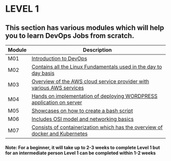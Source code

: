 # LEVEL 1 

## This section has various modules which will help you to learn DevOps Jobs from scratch.
| Module |   Description  |
|---------|----------------|
|  M01    | [Introduction to DevOps ](M1-IntroductionToDevops)  |
|  M02    | [Contains all the Linux Fundamentals used in the day to day basis ](https://github.com/maithelys/rtd/tree/main/Level-1/M2-LinuxFundamentals)  |
|  M03    | [Overview of the AWS cloud service provider with various AWS services ](https://github.com/maithelys/rtd/tree/main/Level-1/M3-AWSBasics)  |
|  M04    | [Hands on implementation of deploying WORDPRESS application on server ](https://github.com/maithelys/rtd/tree/main/Level-1/M4-WebApp2Tier)  |
|  M05    | [Showcases on how to create a bash script  ](https://github.com/maithelys/rtd/tree/main/Level-1/M5-Bashscripts)  |
|  M06    | [Includes OSI model and networking basics  ](https://github.com/maithelys/rtd/tree/main/Level-1/M6-Networking)  |
|  M07    | [Consists of containerization which has the overview of docker and Kubernetes   ](https://github.com/maithelys/rtd/tree/main/Level-1/M7-Containerization)  |



#### Note: For a beginner, it will take up to 2-3 weeks to complete Level 1 but for an intermediate person Level 1 can be completed within 1-2 weeks  